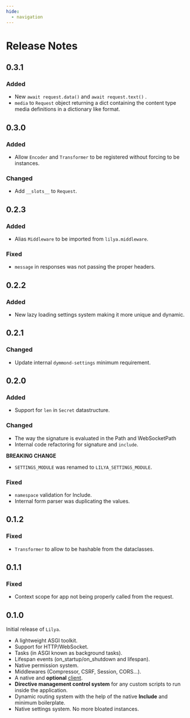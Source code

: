 ```yaml
---
hide:
  - navigation
---
```


# Release Notes

## 0.3.1

### Added

- New `await request.data()` and `await request.text()` .
- `media` to `Request` object returning a dict containing the content type media definitions in a dictionary
like format.

## 0.3.0

### Added

- Allow `Encoder` and `Transformer`  to be registered without forcing to be
instances.

### Changed

- Add `__slots__` to  `Request`.

## 0.2.3

### Added

- Alias `Middleware` to be imported from `lilya.middleware`.

### Fixed

- `message` in responses was not passing the proper headers.

## 0.2.2

### Added

- New lazy loading settings system making it more unique and dynamic.

## 0.2.1

### Changed

- Update internal `dymmond-settings` minimum requirement.

## 0.2.0

### Added

- Support for `len` in `Secret` datastructure.

### Changed

- The way the signature is evaluated in the Path and WebSocketPath
- Internal code refactoring for signature and `include`.

**BREAKING CHANGE**

- `SETTINGS_MODULE` was renamed to `LILYA_SETTINGS_MODULE`.

### Fixed

- `namespace` validation for Include.
- Internal form parser was duplicating the values.

## 0.1.2

### Fixed

- `Transformer` to allow to be hashable from the dataclasses.

## 0.1.1

### Fixed

- Context scope for app not being properly called from the request.

## 0.1.0

Initial release of `Lilya`.

* A lightweight ASGI toolkit.
* Support for HTTP/WebSocket.
* Tasks (in ASGI known as background tasks).
* Lifespan events (on_startup/on_shutdown and lifespan).
* Native permission system.
* Middlewares (Compressor, CSRF, Session, CORS...).
* A native and **optional** [client](./lilya-cli.md).
* **Directive management control system** for any custom scripts to run inside the application.
* Dynamic routing system with the help of the native **Include** and minimum boilerplate.
* Native settings system. No more bloated instances.
